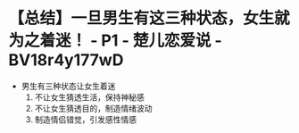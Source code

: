 # 【总结】一旦男生有这三种状态，女生就为之着迷！ - P1 - 楚儿恋爱说 - BV18r4y177wD

-   男生有三种状态让女生着迷
    1.  不让女生猜透生活，保持神秘感
    2.  不让女生猜透目的，制造情绪波动
    3.  制造情侣错觉，引发感性情感